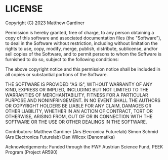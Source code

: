 # LICENSE

Copyright (C) 2023 Matthew Gardiner

Permission is hereby granted, free of charge, to any person obtaining a copy of this software and associated documentation files (the "Software"), to deal in the Software without restriction, including without limitation the rights to use, copy, modify, merge, publish, distribute, sublicense, and/or sell copies of the Software, and to permit persons to whom the Software is furnished to do so, subject to the following conditions:

The above copyright notice and this permission notice shall be included in all copies or substantial portions of the Software.

THE SOFTWARE IS PROVIDED "AS IS", WITHOUT WARRANTY OF ANY KIND, EXPRESS OR IMPLIED, INCLUDING BUT NOT LIMITED TO THE WARRANTIES OF MERCHANTABILITY, FITNESS FOR A PARTICULAR PURPOSE AND NONINFRINGEMENT. IN NO EVENT SHALL THE AUTHORS OR COPYRIGHT HOLDERS BE LIABLE FOR ANY CLAIM, DAMAGES OR OTHER LIABILITY, WHETHER IN AN ACTION OF CONTRACT, TORT OR OTHERWISE, ARISING FROM, OUT OF OR IN CONNECTION WITH THE SOFTWARE OR THE USE OR OTHER DEALINGS IN THE SOFTWARE.

Contributors:
Matthew Gardiner (Ars Elecronica Futurelab)
Simon Schmid (Ars Electronica Futurelab)
Dan Wilcox (Danomatika)

Acknowledgements:
Funded through the FWF Austrian Science Fund, PEEK Program (Project AR590)

